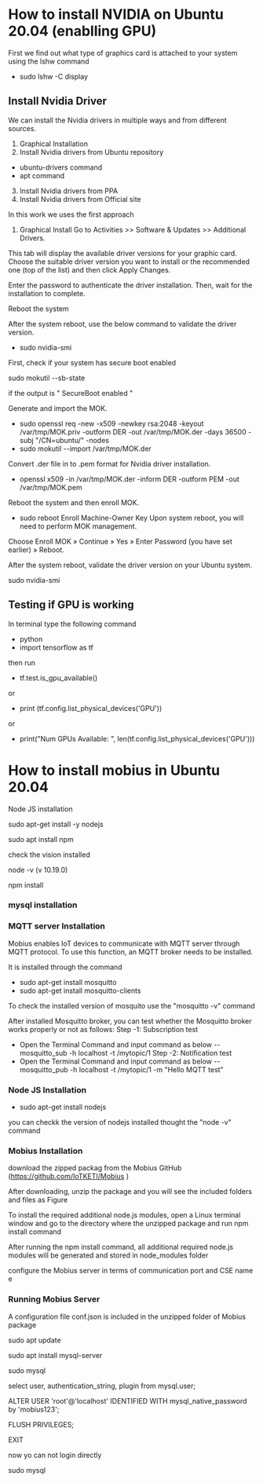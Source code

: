 # How to install NVIDIA on Ubuntu 20.04 (enablling GPU)

First we find out what type of graphics card is attached to your system using the lshw command 


- sudo lshw -C display


## Install Nvidia Driver
We can install the Nvidia drivers in multiple ways and from different sources.

1. Graphical Installation
2. Install Nvidia drivers from Ubuntu repository
  - ubuntu-drivers command
  - apt command

3. Install Nvidia drivers from PPA
4. Install Nvidia drivers from Official site

In this work we uses the first approach 

1. Graphical Install
Go to Activities >> Software & Updates >> Additional Drivers.

This tab will display the available driver versions for your graphic card. Choose the suitable driver version you want to install or the recommended one (top of the list) and then click Apply Changes.

Enter the password to authenticate the driver installation. Then, wait for the installation to complete.

Reboot the system

After the system reboot, use the below command to validate the driver version.

  - sudo nvidia-smi



First, check if your system has secure boot enabled

sudo mokutil --sb-state

if the output is " SecureBoot enabled "
  
Generate and import the MOK.


  - sudo openssl req -new -x509 -newkey rsa:2048 -keyout /var/tmp/MOK.priv -outform DER -out /var/tmp/MOK.der -days 36500 -subj "/CN=ubuntu/" -nodes
  - sudo mokutil --import /var/tmp/MOK.der


Convert .der file in to .pem format for Nvidia driver installation.

   - openssl x509 -in /var/tmp/MOK.der -inform DER -outform PEM -out /var/tmp/MOK.pem
  
Reboot the system and then enroll MOK.

  - sudo reboot
Enroll Machine-Owner Key
Upon system reboot, you will need to perform MOK management.

Choose Enroll MOK » Continue » Yes » Enter Password (you have set earlier) » Reboot.

After the system reboot, validate the driver version on your Ubuntu system.

sudo nvidia-smi


## Testing if GPU is working 
In terminal type the following command 

  - python 
  - import tensorflow as tf
  
then run 

  - tf.test.is_gpu_available()
  
or 

 - print (tf.config.list_physical_devices('GPU'))
 
or

 - print("Num GPUs Available: ", len(tf.config.list_physical_devices('GPU')))



# How to install mobius in Ubuntu 20.04 


Node JS installation

sudo apt-get install -y nodejs

sudo apt install npm


check the vision installed 

node -v
(v 10.19.0)


npm install 


### mysql installation

### MQTT server Installation

Mobius enables IoT devices to communicate with MQTT server through MQTT protocol. To use this function, an MQTT broker needs to be installed. 

It is installed through the command 
  - sudo apt-get install mosquitto
  - sudo apt-get install mosquitto-clients

To check the installed version of mosquito use the "mosquitto -v" command


After installed Mosquitto broker, you can test whether the Mosquitto broker works properly or not as follows:
Step -1: Subscription test
  - Open the Terminal Command and input command as below
    -- mosquitto_sub -h localhost -t /mytopic/1
Step -2: Notification test
  - Open the Terminal Command and input command as below
    -- mosquitto_pub -h localhost -t /mytopic/1 -m "Hello MQTT test"



### Node JS Installation

  - sudo apt-get install nodejs

you can checkk the version of nodejs installed thought the "node -v" command


### Mobius Installation

download the zipped packag from the Mobius GitHub (https://github.com/IoTKETI/Mobius )

After downloading, unzip the package and you will see the included folders and files as Figure

To install the required  additional node.js modules, open a Linux terminal window and go to the directory where the  unzipped package and run npm install command

After running the npm install command, all additional required node.js modules will be generated and stored in node_modules folder


configure the Mobius server in terms of communication port and CSE name e

### Running Mobius Server
A configuration file conf.json is included in the unzipped folder of Mobius package

sudo apt update

sudo apt install mysql-server

sudo mysql

select user, authentication_string, plugin from mysql.user;

ALTER USER 'root'@'localhost' IDENTIFIED WITH mysql_native_password by 'mobius123';

FLUSH PRIVILEGES;

EXIT

now yo can not login directly 

sudo mysql
